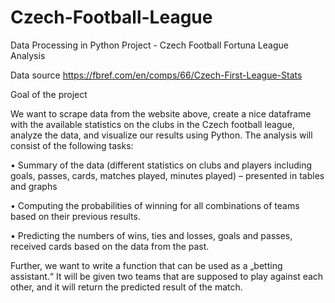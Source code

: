 # Czech-Football-League

Data Processing in Python Project - Czech Football Fortuna League Analysis

Data source
https://fbref.com/en/comps/66/Czech-First-League-Stats
 
Goal of the project

We want to scrape data from the website above, create a nice dataframe with the available statistics on the clubs in the Czech football league, analyze the data, and visualize our results using Python. The analysis will consist of the following tasks:

•	Summary of the data (different statistics on clubs and players including goals, passes, cards, matches played, minutes played) – presented in tables and graphs

•	Computing the probabilities of winning for all combinations of teams based on their previous results.

•	Predicting the numbers of wins, ties and losses, goals and passes, received cards based on the data from the past.

Further, we want to write a function that can be used as a „betting assistant.“ It will be given two teams that are supposed to play against each other, and it will return the predicted result of the match.
